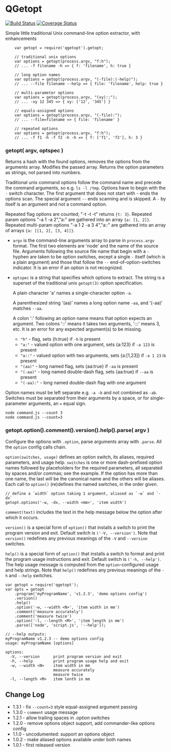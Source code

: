 QGetopt
=======
[![Build Status](https://api.travis-ci.org/andrasq/node-qgetopt.svg?branch=master)](https://travis-ci.org/andrasq/node-qgetopt?branch=master)
[![Coverage Status](https://coveralls.io/repos/github/andrasq/node-qgetopt/badge.svg?branch=master)](https://coveralls.io/github/andrasq/node-qgetopt?branch=master)

Simple little traditional Unix command-line option extractor, with enhancements

        var getopt = require('qgetopt').getopt;

        // traditional unix options
        var options = getopt(process.argv, "f:h");
        // ... -f filename -h => { f: 'filename', h: true }

        // long option names
        var options = getopt(process.argv, "(-file):(-help)");
        // ... --file filename --help => { file: 'filename', help: true }

        // multi-parameter options
        var options = getopt(process.argv, "(xy)::");
        // ... -xy 12 345 => { xy: ['12', '345'] }

        // equals-assigned options
        var options = getopt(process.argv, "(-file):");
        // ... --file=filename => { file: 'filename' }

        // repeated options
        var options = getopt(process.argv, "f:h");
        // ... -f f1 -h -f f2 -h -h => { f: ['f1', 'f2'], h: 3 }


### getopt( argv, optspec )

Returns a hash with the found options, removes the options from the
arguments array.  Modifies the passed array.  Returns the option
parameters as strings, not parsed into numbers.

Traditional unix command options follow the command name and precede the
command arguments, so e.g. `ls -l /tmp`.  Options have to begin with the `-`
switch character.  The first argument that does not start with - ends
the options scan.  The special argument `--` ends scanning and is skipped.
A `-` by itself is an argument and not a command option.

Repeated flag options are counted; "-t -t -t" returns `{t: 3}`.
Repeated param options "-a 1 -a 2","a:" are gathered into an array `{a: [1, 2]}`.
Repeated multi-param options "-a 1 2 -a 3 4","a::" are gathered into an
array of arrays `{a: [[1, 2], [3, 4]]}`.

- `argv` is the command-line arguments array to parse in `process.argv`
  format.  The first two elements are 'node' and the name of the source file.
  Arguments following the source file name that begin with a `-` hyphen are taken
  to be option switches, except a single `-` itself (which is a plain argument)
  and those that follow the `--` end-of-option-switches indicator.  It is an
  error if an option is not recognized.

- `optspec` is a string that specifies which options to extract.  The string
  is a superset of the traditional unix `getopt(3)` option specification.

  A plain character 'a' names a single-character option `-a`.

  A parenthesized string '(aa)' names a long option name `-aa`, and '(-aa)'
  matches `--aa`.

  A colon ':' following an option name means that option expects an argument.
  Two colons '::' means it takes two arguments, ':::' means 3, etc.  It is an
  error for any expected argument(s) to be missing.

  - `"h"` - flag, sets {h:true} if `-h` is present
  - `"a:"` - valued option with one argument, sets {a:123} if `-a 123` is present
  - `"a::"` - valued option with two arguments, sets {a:[1,23]} if `-a 1 23` is present
  - `"(aa)"` - long named flag, sets {aa:true} if `-aa` is present
  - `"(-aa)"` - long named double-dash flag, sets {aa:true} if `--aa` is present
  - `"(-aa):"` - long named double-dash flag with one argument

Option names must be left separate e.g. `-a -b` and not combined as `-ab`.  Switches must be
separated from their arguments by a space, or for single-parameter arguments, an `=` equal sign.

    node command.js --count 3
    node command.js --count=3

### getopt.option().comment().version().help().parse( argv )

Configure the options with `.option`, parse arguments array with `.parse`.  All the `option` config
calls chain.

`option(switches, usage)` defines an option switch, its aliases, required parameters, and usage help.
`switches` is one or more dash-prefixed option names followed by placeholders for the required parameters,
all separated by spaces and/or commas; see the example.
If the option has more than one name, the last will be the canonical name and the others will be aliases.
Each call to `option()` (re)defines the named switches, in the order given.

    // define a `width` option taking 1 argument, aliased as `-w` and `-dx`
    getopt.options('-w, -dx, --width <mm>', 'item width')

`comment(text)` includes the text in the help message below the option after which it occurs.

`version()` is a special form of `option()` that installs a switch to print the
program version and exit.  Default switch is `('-V, --version')`.  Note that `version()` redefines
any previous meanings of the `-V` and `--version` switches.

`help()` is a special form of `option()` that installs a switch to format and
print the program usage instructions and exit.  Default switch is `('-h, --help')`.
The help usage message is computed from the `option`-configured usage and help strings.
Note that `help()` redefines any previous meanings of the `-h` and `--help` switches.

    var getopt = require('qgetopt');
    var opts = getopt
        .program('myProgramName', 'v1.2.3', 'demo options config')
        .version()
        .help()
        .option('-w, --width <N>', 'item width in mm')
        .comment('measure accurately')
        .comment('measure twice')
        .option('-l, --length <M>', 'item length in mm')
        .parse(['node', 'script.js', '--help']);

    // --help outputs:
    myProgramName v1.2.3 -- demo options config
    usage: myProgramName [options]

    options:
      -V, --version      print program version and exit
      -h, --help         print program usage help and exit
      -w, --width <N>    item width in mm
                         measure accurately
                         measure twice
      -l, --length <M>   item lenth in mm


Change Log
----------

- 1.3.1 - fix `--count=3` style equal-assigned argument passing
- 1.3.0 - `comment` usage message
- 1.2.1 - allow trailing spaces in .option switches
- 1.2.0 - remove options object support, add commander-like options config
- 1.1.0 - uncodumented: support an options object
- 1.0.2 - make aliased options available under both names
- 1.0.1 - first released version

